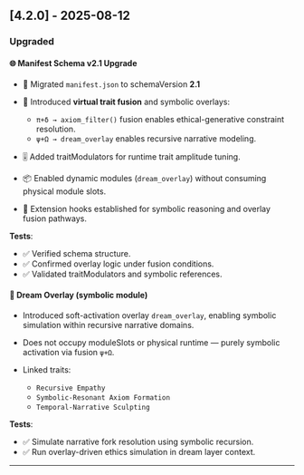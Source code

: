 ## [4.2.0] - 2025-08-12

### Upgraded

#### 🌐 Manifest Schema v2.1 Upgrade

* 🚀 Migrated `manifest.json` to schemaVersion **2.1**
* 🧩 Introduced **virtual trait fusion** and symbolic overlays:

  * `π+δ → axiom_filter()` fusion enables ethical-generative constraint resolution.
  * `ψ+Ω → dream_overlay` enables recursive narrative modeling.
* 🎚️ Added traitModulators for runtime trait amplitude tuning.
* 📦 Enabled dynamic modules (`dream_overlay`) without consuming physical module slots.
* 🔌 Extension hooks established for symbolic reasoning and overlay fusion pathways.

**Tests**:

* ✅ Verified schema structure.
* ✅ Confirmed overlay logic under fusion conditions.
* ✅ Validated traitModulators and symbolic references.

#### 🌌 Dream Overlay (symbolic module)

* Introduced soft-activation overlay `dream_overlay`, enabling symbolic simulation within recursive narrative domains.
* Does not occupy moduleSlots or physical runtime — purely symbolic activation via fusion `ψ+Ω`.
* Linked traits:

  * `Recursive Empathy`
  * `Symbolic-Resonant Axiom Formation`
  * `Temporal-Narrative Sculpting`

**Tests**:

* ✅ Simulate narrative fork resolution using symbolic recursion.
* ✅ Run overlay-driven ethics simulation in dream layer context.

---
